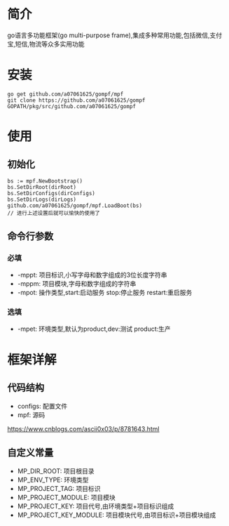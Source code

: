 # 简介
go语言多功能框架(go multi-purpose frame),集成多种常用功能,包括微信,支付宝,短信,物流等众多实用功能

# 安装
    go get github.com/a07061625/gompf/mpf
    git clone https://github.com/a07061625/gompf GOPATH/pkg/src/github.com/a07061625/gompf

# 使用
## 初始化
    bs := mpf.NewBootstrap()
    bs.SetDirRoot(dirRoot)
    bs.SetDirConfigs(dirConfigs)
    bs.SetDirLogs(dirLogs)
    github.com/a07061625/gompf/mpf.LoadBoot(bs)
    // 进行上述设置后就可以愉快的使用了

## 命令行参数
### 必填
- -mppt: 项目标识,小写字母和数字组成的3位长度字符串
- -mppm: 项目模块,字母和数字组成的字符串
- -mpot: 操作类型,start:启动服务 stop:停止服务 restart:重启服务

### 选填
- -mpet: 环境类型,默认为product,dev:测试 product:生产

# 框架详解
## 代码结构
- configs: 配置文件
- mpf: 源码

https://www.cnblogs.com/ascii0x03/p/8781643.html

## 自定义常量
- MP_DIR_ROOT: 项目根目录
- MP_ENV_TYPE: 环境类型
- MP_PROJECT_TAG: 项目标识
- MP_PROJECT_MODULE: 项目模块
- MP_PROJECT_KEY: 项目代号,由环境类型+项目标识组成
- MP_PROJECT_KEY_MODULE: 项目模块代号,由项目标识+项目模块组成
